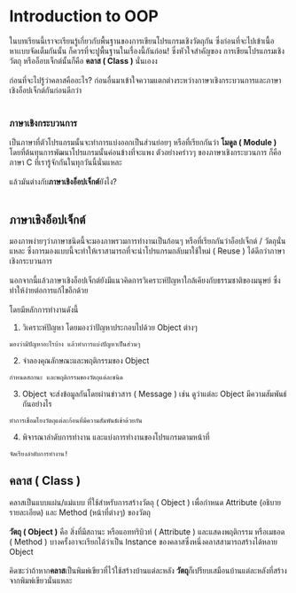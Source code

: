 # Introduction to OOP
ในบทเรียนนี้เราจะเรียนรู้เกี่ยวกับพื้นฐานของการเขียนโปรแกรมเชิงวัตถุกัน ซึ่งก่อนที่จะไปเข้าเนื้อหาเเบบจัดเต็มกันนั้น ก็ควรที่จะปูพื้นฐานในเรื่องนี้กันก่อน! ซึ่งหัวใจสำคัญของ
การเขียนโปรแกรมเชิงวัตถุ หรืออ็อบเจ็กต์นั้นก็คือ **คลาส ( Class )** นั่นเองง
<br><br>
ก่อนที่จะไปรู้ว่าคลาสคืออะไร? ก่อนอื่นมาเข้าใจความแตกต่างระหว่างกาษาเชิงกระบวนการและภาษาเชิงอ็อปเจ็กต์กันก่อนดีกว่า
<br><br>
### ภาษาเชิงกระบวนการ
เป็นภาษาที่ตัวโปรแกรมนั้นจะทำการแบ่งออกเป็นส่วนย่อยๆ หรือที่เรียกกันว่า **โมดูล ( Module )** โดยที่ต้นทุนการพัฒนาโปรแกรมนั้นค่อนข้างที่จะแพง ตัวอย่างคร่าวๆ
ของภาษาเชิงกระบวนการ ก็คือภาษา C ที่เรารู้จักกันในทุกวันนี้นั่นแหละ
<br><br>
แล้วมันต่างกับ**ภาษาเชิงอ็อปเจ็กต์**ยังไง?
<br><br>
## ภาษาเชิงอ็อปเจ็กต์
มองภาพง่ายๆว่าภาษาชนิดนี้จะมองภาพรวมการทำงานเป็นก้อนๆ หรือที่เรียกกันว่าอ็อปเจ็กต์ / วัตถุนั่นแหละ ซึ่งการมองแบบนี้จะทำให้เราสามารถที่จะนำโปรแกรมกลับมาใช้ใหม่ ( Reuse ) ได้ดีกว่าภาษาเชิงกระบวนการ
<br><br>
นอกจากนี้แล้วภาษาเชิงอ็อปเจ็กต์ยังมีแนวคิดการวิเคราะห์ปัญหาใกล้เคียงกับธรรมชาติของมนุษย์ ซึ่งทำให้ง่ายต่อการแก้ไขอีกด้วย
<br><br>
โดยมีหลักการทำงานดังนี้
1. วิเคราะห์ปัญหา โดยมองว่าปัญหาประกอบไปด้วย Object ต่างๆ
```
มองว่ามีปัญหาอะไรบ้าง แล้วทำการแบ่งปัญหาเป็นส่วนๆ
```
2. จำลองคุณลักษณะและพฤติกรรมของ Object
```
กำหนดสถานะ และพฤติกรรมของวัตถุแต่ละชนิด
```
3. Object จะส่งข้อมูลกันโดยผ่านข่าวสาร ( Message ) เช่น ดูว่าแต่ละ Object มีความสัมพันธ์กันอย่างไร
```
ทำการเชื่อมโยงวัตถุแต่ละก้อนที่มีความสัมพันธ์เข้าด้วยกัน
```
4. พิจารณาลำดับการทำงาน และแบ่งการทำงานของโปรแกรมตามหน้าที่
```
จัดเรียงลำดับการทำงาน!
```
## คลาส ( Class )
คลาสเป็นแบบแผ่น/แม่แบบ ที่ใช้สำหรับการสร้างวัตถุ ( Object ) เพื่อกำหนด Attribute (อธิบายรายละเอียด) และ Method (หน้าที่ต่างๆ) ของวัตถุ
<br><br>
**วัตถุ ( Object )** คือ สิ่งที่มีสถานะ หรือแอททริบิวท์ ( Attribute ) และแสดงพฤติกรรม หรือเมธอด ( Method ) บางครั้งอาจะเรียกได้ว่าเป็น Instance 
ของคลาสซึ่งหนึ่งคลาสสามารถสร้างได้หลาย Object
<br><br>
คิดซะว่าถ้าหาก**คลาส**เป็นพิมพ์เขียวที่ไว้ใช้สร้างบ้านแต่ละหลัง **วัตถุ**ก็เปรียบเสมือนบ้านแต่ละหลังที่สร้างจากพิมพ์เขียวนั่นแหละ
